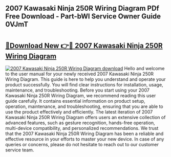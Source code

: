## 2007 Kawasaki Ninja 250R Wiring Diagram PDf Free Download - Part-bWl Service Owner Guide 0VJmT

# <h2><a href="http://dfiffdf.blite.top/?on=2007+Kawasaki+Ninja+250R+Wiring+Diagram">🔗Download New 👉🔴 2007 Kawasaki Ninja 250R Wiring Diagram</a></h2>

[![2007 Kawasaki Ninja 250R Wiring Diagram download](https://i.imgur.com/lujVjoI.png)](http://dfiffdf.blite.top/?on=2007+Kawasaki+Ninja+250R+Wiring+Diagram)
Hello and welcome to the user manual for your newly received 2007 Kawasaki Ninja 250R Wiring Diagram. This guide is here to help you understand and operate your product successfully. You will find clear instructions for installation, usage, maintenance, and troubleshooting. Before you start using your 2007 Kawasaki Ninja 250R Wiring Diagram, we recommend reading this user guide carefully. It contains essential information on product setup, operation, maintenance, and troubleshooting, ensuring that you are able to use the product effectively and efficiently. The latest iteration of 2007 Kawasaki Ninja 250R Wiring Diagram offers users an extensive collection of advanced features, such as gesture recognition, hands-free operation, multi-device compatibility, and personalized recommendations. We trust that the 2007 Kawasaki Ninja 250R Wiring Diagram has been a reliable and effective resource in your efforts to master your new device. In case of any queries or concerns, please do not hesitate to reach out to our customer service team.
